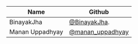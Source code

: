 | Name            | Github                                                |
| --------------- | ----------------------------------------------------- |
| BinayakJha      | [@BinayakJha](https://github.com/BinayakJha).         |
| Manan Uppadhyay | [@manan_uppadhyay](https://github.com/mananuppadhyay) |

